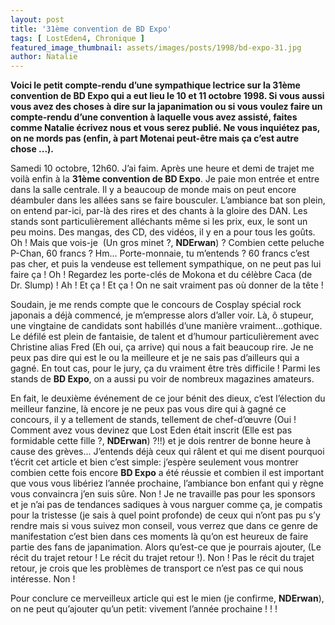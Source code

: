 ```yaml
---
layout: post
title: '31ème convention de BD Expo'
tags: [ LostEden4, Chronique ]
featured_image_thumbnail: assets/images/posts/1998/bd-expo-31.jpg
author: Natalie
---
```


**Voici le petit compte-rendu d’une sympathique lectrice sur la 31ème convention de BD Expo qui a eut lieu le 10 et 11 octobre 1998. Si vous aussi vous avez des choses à dire sur la japanimation ou si vous voulez faire un compte-rendu d’une convention à laquelle vous avez assisté, faites comme Natalie écrivez nous et vous serez publié. Ne vous inquiétez pas, on ne mords pas (enfin, à part Motenai peut-être mais ça c’est autre chose ...).**

Samedi 10 octobre, 12h60. J’ai faim. Après une heure et demi de trajet me voilà enfin à la **31ème convention de BD Expo**. Je paie mon entrée et entre dans la salle centrale. Il y a beaucoup de monde mais on peut encore déambuler dans les allées sans se faire bousculer. L’ambiance bat son plein, on entend par-ici, par-là des rires et des chants à la gloire des DAN. Les stands sont particulièrement alléchants même si les prix, eux, le sont un peu moins. Des mangas, des CD, des vidéos, il y en a pour tous les goûts. Oh ! Mais que vois-je  (Un gros minet ?, **NDErwan**) ? Combien cette peluche P-Chan, 60 francs ? Hm... Porte-monnaie, tu m’entends ? 60 francs c’est pas cher, et puis la vendeuse est tellement sympathique, on ne peut pas lui faire ça ! Oh ! Regardez les porte-clés de Mokona et du célèbre Caca (de Dr. Slump) ! Ah ! Et ça ! Et ça ! On ne sait vraiment pas où donner de la tête ! 

Soudain, je me rends compte que le concours de Cosplay spécial rock japonais a déjà commencé, je m’empresse alors d’aller voir. Là, ô stupeur, une vingtaine de candidats sont habillés d’une manière vraiment...gothique. Le défilé est plein de fantaisie, de talent et d’humour particulièrement avec Christine alias Fred (Eh oui, ça arrive) qui nous a fait beaucoup rire. Je ne peux pas dire qui est le ou la meilleure et je ne sais pas d’ailleurs qui a gagné. En tout cas, pour le jury, ça du vraiment être très difficile ! Parmi les stands de **BD Expo**, on a aussi pu voir de nombreux magazines amateurs. 

En fait, le deuxième événement de ce jour bénit des dieux, c’est l’élection du meilleur fanzine, là encore je ne peux pas vous dire qui à gagné ce concours, il y a tellement de stands, tellement de chef-d’œuvre (Oui ! Comment avez vous devinez que Lost Eden était inscrit (Elle est pas formidable cette fille ?, **NDErwan**) ?!!) et je dois rentrer de bonne heure à cause des grèves... J’entends déjà ceux qui râlent et qui me disent pourquoi t’écrit cet article et bien c’est simple: j’espère seulement vous montrer combien cette fois encore **BD Expo** a été réussie et combien il est important que vous vous libériez l’année prochaine, l’ambiance bon enfant qui y règne vous convaincra j’en suis sûre. Non ! Je ne travaille pas pour les sponsors et je n’ai pas de tendances sadiques à vous narguer comme ça, je compatis pour la tristesse (je sais à quel point profonde) de ceux qui n’ont pas pu s’y rendre mais si vous suivez mon conseil, vous verrez que dans ce genre de manifestation c’est bien dans ces moments là qu’on est heureux de faire partie des fans de japanimation. Alors qu’est-ce que je pourrais ajouter, (Le récit du trajet retour ! Le récit du trajet retour !). Non ! Pas le récit du trajet retour, je crois que les problèmes de transport ce n’est pas ce qui nous intéresse. Non ! 

Pour conclure ce merveilleux article qui est le mien (je confirme, **NDErwan**), on ne peut qu’ajouter qu’un petit: vivement l’année prochaine ! ! !